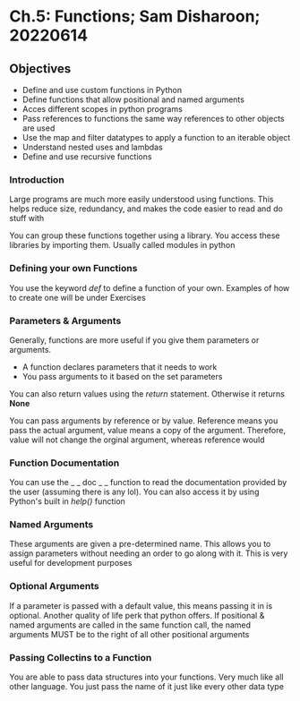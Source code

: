 # Ch.5: Functions; Sam Disharoon; 20220614

## Objectives

* Define and use custom functions in Python
* Define functions that allow positional and named arguments
* Acces different scopes in python programs
* Pass references to functions the same way references to other objects are used
* Use the map and filter datatypes to apply a function to an iterable object
* Understand nested uses and lambdas
* Define and use recursive functions

### Introduction

Large programs are much more easily understood using functions. This helps reduce size, redundancy, and makes the code easier to read and do stuff with

You can group these functions together using a library. You access these libraries by importing them. Usually called modules in python

### Defining your own Functions

You use the keyword _def_ to define a function of your own. Examples of how to create one will be under Exercises

### Parameters & Arguments

Generally, functions are more useful if you give them parameters or arguments. 
* A function declares parameters that it needs to work
* You pass arguments to it based on the set parameters

You can also return values using the _return_ statement. Otherwise it returns __None__

You can pass arguments by reference or by value. Reference means you pass the actual argument, value means a copy of the argument. Therefore, value will not change the orginal argument, whereas reference would

### Function Documentation

You can use the _ _ doc _ _ function to read the documentation provided by the user (assuming there is any lol). You can also access it by using Python's built in _help()_ function

### Named Arguments

These arguments are given a pre-determined name. This allows you to assign parameters without needing an order to go along with it. This is very useful for development purposes

### Optional Arguments

If a parameter is passed with a default value, this means passing it in is optional. Another quality of life perk that python offers.  If positional & named arguments are called in the same function call, the named arguments MUST be to the right of all other positional arguments 

### Passing Collectins to a Function

You are able to pass data structures into your functions. Very much like all other language. You just pass the name of it just like every other data type

### 
